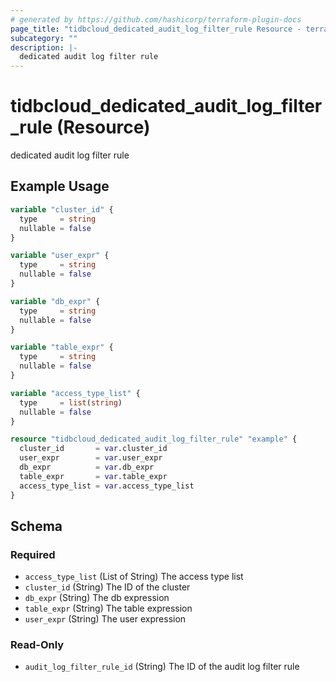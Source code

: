 ```yaml
---
# generated by https://github.com/hashicorp/terraform-plugin-docs
page_title: "tidbcloud_dedicated_audit_log_filter_rule Resource - terraform-provider-tidbcloud"
subcategory: ""
description: |-
  dedicated audit log filter rule
---
```


# tidbcloud_dedicated_audit_log_filter_rule (Resource)

dedicated audit log filter rule

## Example Usage

```terraform
variable "cluster_id" {
  type     = string
  nullable = false
}

variable "user_expr" {
  type     = string
  nullable = false
}

variable "db_expr" {
  type     = string
  nullable = false
}

variable "table_expr" {
  type     = string
  nullable = false
}

variable "access_type_list" {
  type     = list(string)
  nullable = false
}

resource "tidbcloud_dedicated_audit_log_filter_rule" "example" {
  cluster_id       = var.cluster_id
  user_expr        = var.user_expr
  db_expr          = var.db_expr
  table_expr       = var.table_expr
  access_type_list = var.access_type_list
}
```

<!-- schema generated by tfplugindocs -->
## Schema

### Required

- `access_type_list` (List of String) The access type list
- `cluster_id` (String) The ID of the cluster
- `db_expr` (String) The db expression
- `table_expr` (String) The table expression
- `user_expr` (String) The user expression

### Read-Only

- `audit_log_filter_rule_id` (String) The ID of the audit log filter rule
